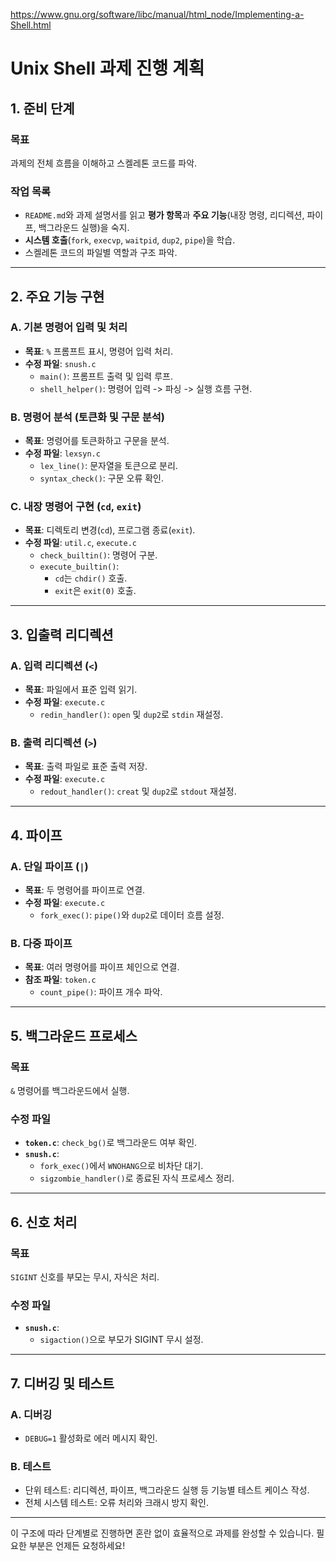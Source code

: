 https://www.gnu.org/software/libc/manual/html_node/Implementing-a-Shell.html

# Unix Shell 과제 진행 계획

## 1. 준비 단계

### 목표

과제의 전체 흐름을 이해하고 스켈레톤 코드를 파악.

### 작업 목록

- `README.md`와 과제 설명서를 읽고 **평가 항목**과 **주요 기능**(내장 명령, 리디렉션, 파이프, 백그라운드 실행)을 숙지.
- **시스템 호출**(`fork`, `execvp`, `waitpid`, `dup2`, `pipe`)을 학습.
- 스켈레톤 코드의 파일별 역할과 구조 파악.

---

## 2. 주요 기능 구현

### A. 기본 명령어 입력 및 처리

- **목표**: `%` 프롬프트 표시, 명령어 입력 처리.
- **수정 파일**: `snush.c`
  - `main()`: 프롬프트 출력 및 입력 루프.
  - `shell_helper()`: 명령어 입력 -> 파싱 -> 실행 흐름 구현.

### B. 명령어 분석 (토큰화 및 구문 분석)

- **목표**: 명령어를 토큰화하고 구문을 분석.
- **수정 파일**: `lexsyn.c`
  - `lex_line()`: 문자열을 토큰으로 분리.
  - `syntax_check()`: 구문 오류 확인.

### C. 내장 명령어 구현 (`cd`, `exit`)

- **목표**: 디렉토리 변경(`cd`), 프로그램 종료(`exit`).
- **수정 파일**: `util.c`, `execute.c`
  - `check_builtin()`: 명령어 구분.
  - `execute_builtin()`:
    - `cd`는 `chdir()` 호출.
    - `exit`은 `exit(0)` 호출.

---

## 3. 입출력 리디렉션

### A. 입력 리디렉션 (`<`)

- **목표**: 파일에서 표준 입력 읽기.
- **수정 파일**: `execute.c`
  - `redin_handler()`: `open` 및 `dup2`로 `stdin` 재설정.

### B. 출력 리디렉션 (`>`)

- **목표**: 출력 파일로 표준 출력 저장.
- **수정 파일**: `execute.c`
  - `redout_handler()`: `creat` 및 `dup2`로 `stdout` 재설정.

---

## 4. 파이프

### A. 단일 파이프 (`|`)

- **목표**: 두 명령어를 파이프로 연결.
- **수정 파일**: `execute.c`
  - `fork_exec()`: `pipe()`와 `dup2`로 데이터 흐름 설정.

### B. 다중 파이프

- **목표**: 여러 명령어를 파이프 체인으로 연결.
- **참조 파일**: `token.c`
  - `count_pipe()`: 파이프 개수 파악.

---

## 5. 백그라운드 프로세스

### 목표

`&` 명령어를 백그라운드에서 실행.

### 수정 파일

- **`token.c`**: `check_bg()`로 백그라운드 여부 확인.
- **`snush.c`**:
  - `fork_exec()`에서 `WNOHANG`으로 비차단 대기.
  - `sigzombie_handler()`로 종료된 자식 프로세스 정리.

---

## 6. 신호 처리

### 목표

`SIGINT` 신호를 부모는 무시, 자식은 처리.

### 수정 파일

- **`snush.c`**:
  - `sigaction()`으로 부모가 SIGINT 무시 설정.

---

## 7. 디버깅 및 테스트

### A. 디버깅

- `DEBUG=1` 활성화로 에러 메시지 확인.

### B. 테스트

- 단위 테스트: 리디렉션, 파이프, 백그라운드 실행 등 기능별 테스트 케이스 작성.
- 전체 시스템 테스트: 오류 처리와 크래시 방지 확인.

---

이 구조에 따라 단계별로 진행하면 혼란 없이 효율적으로 과제를 완성할 수 있습니다. 필요한 부분은 언제든 요청하세요!
